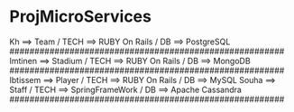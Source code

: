 # ProjMicroServices

Kh ==>  Team / TECH ==> RUBY On Rails / DB ==> PostgreSQL #######################################################
Imtinen ==> Stadium / TECH ==> RUBY On Rails / DB ==> MongoDB 
####################################################### Ibtissem ==> Player / TECH ==> RUBY On Rails / DB ==> MySQL 
Souha ==> Staff  / TECH ==> SpringFrameWork / DB ==> Apache Cassandra #######################################################
